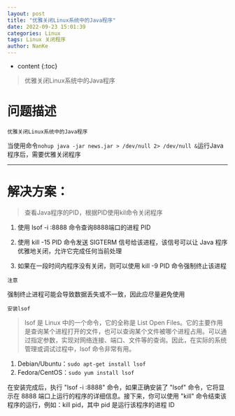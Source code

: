 ```yaml
---
layout: post
title: "优雅关闭Linux系统中的Java程序"
date: 2022-09-23 15:01:39
categories: Linux
tags: Linux 关闭程序
author: NanKe
---
```


* content
{:toc}
> 优雅关闭Linux系统中的Java程序



# 问题描述

`优雅关闭Linux系统中的Java程序`

当使用命令`nohup java -jar news.jar > /dev/null 2> /dev/null &`运行Java程序后，需要优雅关闭程序

---

# 解决方案：
>查看Java程序的PID，根据PID使用kil命令关闭程序

1. 使用 lsof -i :8888 命令查询8888端口的进程 PID

2. 使用 kill -15 PID 命令发送 SIGTERM 信号给该进程，该信号可以让 Java 程序优雅地关闭，允许它完成任何当前处理

3. 如果在一段时间内程序没有关闭，则可以使用 kill -9 PID 命令强制终止该进程

`注意`

强制终止进程可能会导致数据丢失或不一致，因此应尽量避免使用

`安装lsof`

>lsof 是 Linux 中的一个命令，它的全称是 List Open Files。它的主要作用是查询某个进程打开的文件，也可以查询某个文件被哪个进程占用。可以通过指定参数，实现对网络连接、端口、文件等的查询。因此，在实际的系统管理或调试过程中，lsof 命令非常有用。

1. Debian/Ubuntu：`sudo apt-get install lsof`
2. Fedora/CentOS：`sudo yum install lsof`

在安装完成后，执行 "lsof -i :8888" 命令，如果正确安装了 "lsof" 命令，它将显示在 8888 端口上运行的程序的详细信息。接下来，你可以使用 "kill" 命令结束该程序的运行，例如：kill pid，其中 pid 是运行该程序的进程 ID
